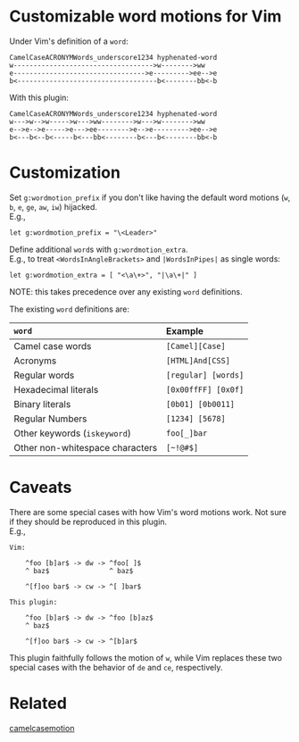 Customizable word motions for Vim
=================================

Under Vim's definition of a `word`:

```
CamelCaseACRONYMWords_underscore1234 hyphenated-word
w----------------------------------->w-------->ww
e--------------------------------->e--------->ee-->e
b<-----------------------------------b<--------bb<-b
```

With this plugin:

```
CamelCaseACRONYMWords_underscore1234 hyphenated-word
w--->w-->w----->w--->ww-------->w--->w-------->ww
e-->e-->e----->e--->ee-------->e-->e--------->ee-->e
b<---b<--b<-----b<---bb<--------b<---b<--------bb<-b
```

Customization
=============

Set `g:wordmotion_prefix` if you don't like having the default word motions
(`w`, `b`, `e`, `ge`, `aw`, `iw`) hijacked.  
E.g.,
```
let g:wordmotion_prefix = "\<Leader>"
```

Define additional `word`s with `g:wordmotion_extra`.  
E.g., to treat `<WordsInAngleBrackets>` and `|WordsInPipes|` as single words:
```
let g:wordmotion_extra = [ "<\a\+>", "|\a\+|" ]
```
NOTE: this takes precedence over any existing `word` definitions.

The existing `word` definitions are:

| `word`                          | Example             |
|:--------------------------------|:--------------------|
| Camel case words                | `[Camel][Case]`     |
| Acronyms                        | `[HTML]And[CSS]`    |
| Regular words                   | `[regular] [words]` |
| Hexadecimal literals            | `[0x00ffFF] [0x0f]` |
| Binary literals                 | `[0b01] [0b0011]`   |
| Regular Numbers                 | `[1234] [5678]`     |
| Other keywords (`iskeyword`)    | `foo[_]bar`         |
| Other non-whitespace characters | `[~!@#$]`           |

Caveats
=======

There are some special cases with how Vim's word motions work. Not sure if
they should be reproduced in this plugin.  
E.g.,
```
Vim:

	^foo [b]ar$ -> dw -> ^foo[ ]$
	^ baz$               ^ baz$

	^[f]oo bar$ -> cw -> ^[ ]bar$

This plugin:

	^foo [b]ar$ -> dw -> ^foo [b]az$
	^ baz$

	^[f]oo bar$ -> cw -> ^[b]ar$
```
This plugin faithfully follows the motion of `w`, while Vim replaces these two
special cases with the behavior of `de` and `ce`, respectively.

Related
=======
[camelcasemotion](http://www.vim.org/scripts/script.php?script_id=1905)
